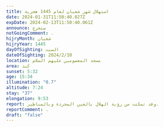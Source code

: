 ```yaml
---
title: استهلال شهر شعبان لعام 1445 هجرية
date: 2024-01-31T11:50:40.027Z
expDate: 2024-02-13T11:50:40.061Z
announce: ستخرج
notGoingComment: .
hijryMonth: شعبان
hijryYear: 1445
dayOfSighting: السبت
dateOfSighting: 2024/2/10
location: مسجد المعصومين عليهم السلام
area: كبد
sunset: 5:32
age: 15:34
illumination: "0.7"
altitude: 7:24
stay: "37"
elongation: 9:53
report: وقد تمكنت من رؤية الهلال بالعين المجردة وبالمناظير.
reportComment: .
draft: "false"
---
```

